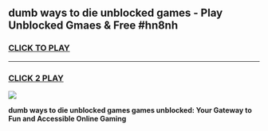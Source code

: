 
## dumb ways to die unblocked games - Play Unblocked Gmaes & Free #hn8nh
<h3>
<a href="https://news.freeplayer.one?title=dumb_ways_to_die_unblocked_games&ref=03M">CLICK TO PLAY</a></h3>
<hr>

<h3>
<a href="https://news.freeplayer.one?title=dumb_ways_to_die_unblocked_games&ref=03M">CLICK 2 PLAY</a>
  
</h3>

<a href="https://news.freeplayer.one?title=dumb_ways_to_die_unblocked_games&ref=03M"><img src="https://clearcache.store/games.png"></a>


**dumb ways to die unblocked games games unblocked: Your Gateway to Fun and Accessible Online Gaming**
